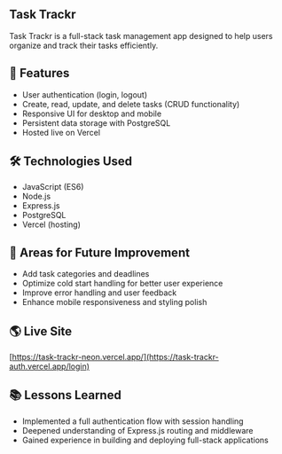 ## Task Trackr
Task Trackr is a full-stack task management app designed to help users organize and track their tasks efficiently.

## 🚀 Features
- User authentication (login, logout)
- Create, read, update, and delete tasks (CRUD functionality)
- Responsive UI for desktop and mobile
- Persistent data storage with PostgreSQL
- Hosted live on Vercel

## 🛠️ Technologies Used
- JavaScript (ES6)
- Node.js
- Express.js
- PostgreSQL
- Vercel (hosting)

## 🎯 Areas for Future Improvement
- Add task categories and deadlines
- Optimize cold start handling for better user experience
- Improve error handling and user feedback
- Enhance mobile responsiveness and styling polish

## 🌎 Live Site
[https://task-trackr-neon.vercel.app/](https://task-trackr-auth.vercel.app/login)

## 📚 Lessons Learned
- Implemented a full authentication flow with session handling
- Deepened understanding of Express.js routing and middleware
- Gained experience in building and deploying full-stack applications

